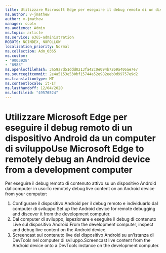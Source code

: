 ```yaml
---
title: Utilizzare Microsoft Edge per eseguire il debug remoto di un dispositivo Android da un computer di sviluppo
ms.author: v-jmathew
author: v-jmathew
manager: scotv
ms.audience: Admin
ms.topic: article
ms.service: o365-administration
ROBOTS: NOINDEX, NOFOLLOW
localization_priority: Normal
ms.collection: Adm_O365
ms.custom:
- "9003928"
- "6983"
ms.openlocfilehash: 3a59a7d51ddd0213fa42c0e094b7269a406ae7e7
ms.sourcegitcommit: 2e4a5153e530bf15744a52e982eeb0d99757e9d2
ms.translationtype: MT
ms.contentlocale: it-IT
ms.lasthandoff: 12/04/2020
ms.locfileid: "49576524"
---
```

# <a name="use-microsoft-edge-to-remotely-debug-an-android-device-from-a-development-computer"></a><span data-ttu-id="302d3-102">Utilizzare Microsoft Edge per eseguire il debug remoto di un dispositivo Android da un computer di sviluppo</span><span class="sxs-lookup"><span data-stu-id="302d3-102">Use Microsoft Edge to remotely debug an Android device from a development computer</span></span>

<span data-ttu-id="302d3-103">Per eseguire il debug remoto di contenuto attivo su un dispositivo Android dal computer in uso:</span><span class="sxs-lookup"><span data-stu-id="302d3-103">To remotely debug live content on an Android device from your computer:</span></span>

1. <span data-ttu-id="302d3-104">Configurare il dispositivo Android per il debug remoto e individuarlo dal computer di sviluppo.</span><span class="sxs-lookup"><span data-stu-id="302d3-104">Set up the Android device for remote debugging and discover it from the development computer.</span></span>
2. <span data-ttu-id="302d3-105">Dal computer di sviluppo, ispezionare e eseguire il debug di contenuto Live sul dispositivo Android.</span><span class="sxs-lookup"><span data-stu-id="302d3-105">From the development computer, inspect and debug live content on the Android device.</span></span>
3. <span data-ttu-id="302d3-106">Screencast sul contenuto live del dispositivo Android su un'istanza di DevTools nel computer di sviluppo.</span><span class="sxs-lookup"><span data-stu-id="302d3-106">Screencast live content from the Android device onto a DevTools instance on the development computer.</span></span>
